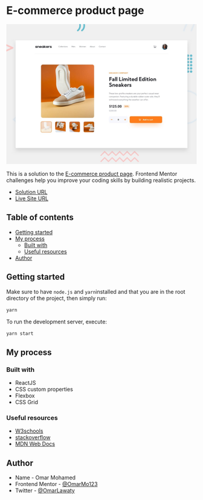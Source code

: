 # E-commerce product page

![Desktop Preview](./design/desktop-preview.jpg)

This is a solution to the [E-commerce product page](https://www.frontendmentor.io/challenges/ecommerce-product-page-UPsZ9MJp6/hub/ecommerce-product-page-QSFQ3qkvC). Frontend Mentor challenges help you improve your coding skills by building realistic projects.

- [Solution URL](https://www.frontendmentor.io/solutions/calc-app-Vp4t2S-Yt)
- [Live Site URL](https://ecommerce-product-page-omarlawaty.vercel.app/)

## Table of contents

- [Getting started](#getting-started)
- [My process](#my-process)
  - [Built with](#built-with)
  - [Useful resources](#useful-resources)
- [Author](#author)

## Getting started

Make sure to have `node.js` and `yarn`installed and that you are in the root directory of the project, then simply run:

```bash
yarn
```

To run the development server, execute:

```bash
yarn start
```

## My process

### Built with

- ReactJS
- CSS custom properties
- Flexbox
- CSS Grid

### Useful resources

- [W3schools](w3schools.com/)
- [stackoverflow](stackoverflow.com/)
- [MDN Web Docs](https://developer.mozilla.org/en-US/)

## Author

- Name - Omar Mohamed
- Frontend Mentor - [@OmarMo123](https://www.frontendmentor.io/profile/OmarLawaty)
- Twitter - [@OmarLawaty](https://twitter.com/OmarLawaty)
